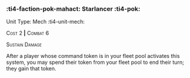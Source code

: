 ### :ti4-faction-pok-mahact: **Starlancer** :ti4-pok:

Unit Type: Mech :ti4-unit-mech:

<span style="font-variant:small-caps;">Cost 2</span> __|__ <span style="font-variant:small-caps;">Combat 6</span>

<span style="font-variant:small-caps;">Sustain Damage</span>

After a player whose command token is in your fleet pool activates this system, you may spend their token from your fleet pool to end their turn; they gain that token.
